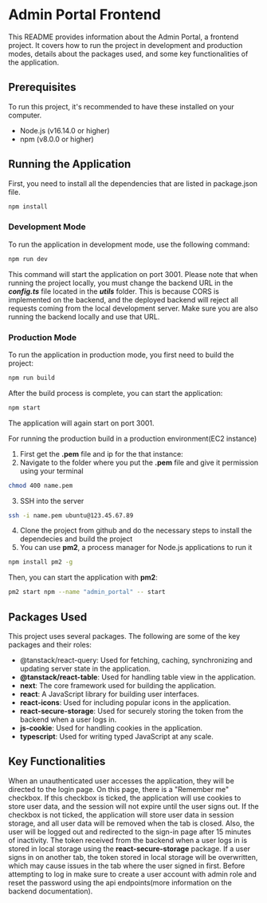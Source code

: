 # Admin Portal Frontend

This README provides information about the Admin Portal, a frontend project. It covers how to run the project in development and production modes, details about the packages used, and some key functionalities of the application.

## Prerequisites

To run this project, it's recommended to have these installed on your computer.

- Node.js (v16.14.0 or higher)
- npm (v8.0.0 or higher)

## Running the Application

First, you need to install all the dependencies that are listed in package.json file.

```bash
npm install
```

### Development Mode

To run the application in development mode, use the following command:

```bash
npm run dev
```

This command will start the application on port 3001.
Please note that when running the project locally, you must change the backend URL in the **_config.ts_** file located in the **_utils_** folder. This is because CORS is implemented on the backend, and the deployed backend will reject all requests coming from the local development server. Make sure you are also running the backend locally and use that URL.

### Production Mode

To run the application in production mode, you first need to build the project:

```bash
npm run build
```

After the build process is complete, you can start the application:

```bash
npm start
```

The application will again start on port 3001.

For running the production build in a production environment(EC2 instance)

1. First get the **.pem** file and ip for the that instance:
2. Navigate to the folder where you put the **.pem** file and give it permission using your terminal

```bash
chmod 400 name.pem
```

3. SSH into the server

```bash
ssh -i name.pem ubuntu@123.45.67.89
```

4. Clone the project from github and do the necessary steps to install the dependecies and build the project
5. You can use **pm2**, a process manager for Node.js applications to run it

```bash
npm install pm2 -g
```

Then, you can start the application with **pm2**:

```bash
pm2 start npm --name "admin_portal" -- start
```

## Packages Used

This project uses several packages. The following are some of the key packages and their roles:

- @tanstack/react-query: Used for fetching, caching, synchronizing and updating server state in the application.
- **@tanstack/react-table**: Used for handling table view in the application.
- **next**: The core framework used for building the application.
- **react**: A JavaScript library for building user interfaces.
- **react-icons**: Used for including popular icons in the application.
- **react-secure-storage**: Used for securely storing the token from the backend when a user logs in.
- **js-cookie**: Used for handling cookies in the application.
- **typescript**: Used for writing typed JavaScript at any scale.

## Key Functionalities

When an unauthenticated user accesses the application, they will be directed to the login page. On this page, there is a "Remember me" checkbox. If this checkbox is ticked, the application will use cookies to store user data, and the session will not expire until the user signs out. If the checkbox is not ticked, the application will store user data in session storage, and all user data will be removed when the tab is closed. Also, the user will be logged out and redirected to the sign-in page after 15 minutes of inactivity.
The token received from the backend when a user logs in is stored in local storage using the **react-secure-storage** package. If a user signs in on another tab, the token stored in local storage will be overwritten, which may cause issues in the tab where the user signed in first.
Before attempting to log in make sure to create a user account with admin role and reset the password using the api endpoints(more information on the backend documentation).
